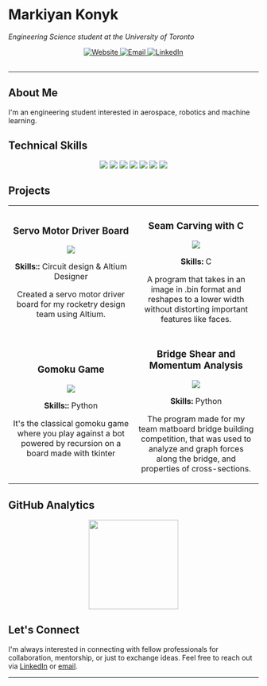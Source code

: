   # Markiyan Konyk
  
  <p><em>Engineering Science student at the University of Toronto</em></p>
</div>

<div align="center">
  <a href="https://markiyan-konyk.github.io/portfolio/">
    <img src="https://img.shields.io/badge/Portfolio-0A0A0A?style=for-the-badge&logo=dev.to&logoColor=white" alt="Website" />
  </a>
  <a href="mailto:mark.konyk@gmail.com">
    <img src="https://img.shields.io/badge/Email-0078D4?style=for-the-badge&logo=microsoft-outlook&logoColor=white" alt="Email" />
  </a>
  <a href="https://linkedin.com/in/markiyan-konyk">
    <img src="https://img.shields.io/badge/LinkedIn-0A66C2?style=for-the-badge&logo=linkedin&logoColor=white" alt="LinkedIn" />
  </a>
</div>

<br />



---

## About Me

I'm an engineering student interested in aerospace, robotics and machine learning.

## Technical Skills

<div align="center">
  <img src="https://img.shields.io/badge/Python-3776AB?style=for-the-badge&logo=python&logoColor=white" />
  <img src="https://img.shields.io/badge/C-00599C?style=for-the-badge&logo=c&logoColor=white" />
  <img src="https://img.shields.io/badge/SQL-4479A1?style=for-the-badge&logo=mysql&logoColor=white" />
  <img src="https://img.shields.io/badge/Power%20BI-F2C811?style=for-the-badge&logo=power-bi&logoColor=black" />
  <img src="https://img.shields.io/badge/Altium%20Designer-A5915F?style=for-the-badge&logo=altium-designer&logoColor=white" />
  <img src="https://img.shields.io/badge/Fusion%20360-FAA41A?style=for-the-badge&logo=autodesk&logoColor=black" />
  <img src="https://img.shields.io/badge/PyTorch-EE4C2C?style=for-the-badge&logo=pytorch&logoColor=white" />
</div>

## Projects

<table>
  <tr>
    <td width="50%">
      <h3 align="center">Servo Motor Driver Board</h3>
      <div align="center">
        <a href="https://github.com/markiyan-konyk/Servo-Driver-for-UTAT" target="_blank">
        </a>
        <p>
          <a href="https://github.com/markiyan-konyk/Servo-Driver-for-UTAT" target="_blank">
            <img src="https://img.shields.io/badge/Code-0366d6?style=flat-square&logo=github&logoColor=white">
          </a>
        </p>
        <p><strong>Skills::</strong> Circuit design & Altium Designer</p>
        <p>
          Created a servo motor driver board for my rocketry design team using Altium.
        </p>
      </div>
    </td>
    <td width="50%">
      <h3 align="center">Seam Carving with C</h3>
      <div align="center">
        <a href="https://github.com/markiyan-konyk/Seam_Carving" target="_blank">
        </a>
        <p>
          <a href="https://github.com/markiyan-konyk/Seam_Carving" target="_blank">
            <img src="https://img.shields.io/badge/Code-0366d6?style=flat-square&logo=github&logoColor=white">
          </a>
        </p>
        <p><strong>Skills:</strong> C</p>
        <p>
          A program that takes in an image in .bin format and reshapes to a lower width without distorting important features like faces.
        </p>
      </div>
    </td>
  </tr>
    <tr>
    <td width="50%">
      <h3 align="center">Gomoku Game</h3>
      <div align="center">
        <a href="https://github.com/markiyan-konyk/Gomoku-in-Python" target="_blank">
        </a>
        <p>
          <a href="https://github.com/markiyan-konyk/Gomoku-in-Python" target="_blank">
            <img src="https://img.shields.io/badge/Code-0366d6?style=flat-square&logo=github&logoColor=white">
          </a>
        </p>
        <p><strong>Skills::</strong> Python</p>
        <p>
          It's the classical gomoku game where you play against a bot powered by recursion on a board made with tkinter
        </p>
      </div>
    </td>
    <td width="50%">
      <h3 align="center">Bridge Shear and Momentum Analysis</h3>
      <div align="center">
        <a href="https://github.com/markiyan-konyk/Bridge-Analysis-Project" target="_blank">
        </a>
        <p>
          <a href="https://github.com/markiyan-konyk/Bridge-Analysis-Project" target="_blank">
            <img src="https://img.shields.io/badge/Code-0366d6?style=flat-square&logo=github&logoColor=white">
          </a>
        </p>
        <p><strong>Skills:</strong> Python</p>
        <p>
            The program made for my team matboard bridge building competition, that was used to analyze and graph forces along the bridge, and properties of cross-sections.
        </p>
      </div>
    </td>
</table>

## GitHub Analytics

<div align="center">
  <img height="180em" src="https://github-readme-stats.vercel.app/api/top-langs/?username=markiyan-konyk&layout=compact&theme=github_dark&hide_border=true" />
</div>

## Let's Connect

I'm always interested in connecting with fellow professionals for collaboration, mentorship, or just to exchange ideas. Feel free to reach out via [LinkedIn](https://linkedin.com/in/markiyan-konyk) or [email](mailto:mark.konyk@gmail.com).

---
